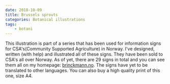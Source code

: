 ```yaml
---
date: 2018-10-09
title: Brussels sprouts
categories: Botanical illustrations
tags:
    - botani
---
```

This illustration is part of a series that has been used for information signs for CSA's(Community Supported Agriculture) in Norway. I've designed, written (with help) and illustrated all of these signs. They have been sold to CSA's all over Norway. As of yet, there are 29 signs in total and you can see them all on my homepage: [brinckmann.no](https://brinckmann.no/). The signs have yet to be translated to other languages. You can also buy a high quality print of this one, size A4.